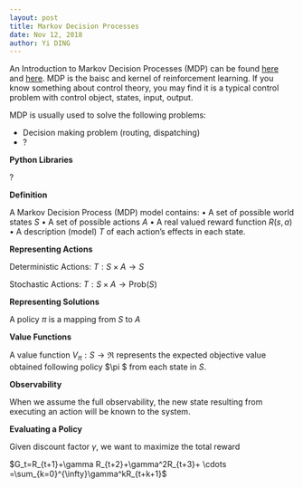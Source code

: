 ```yaml
---
layout: post
title: Markov Decision Processes
date: Nov 12, 2018
author: Yi DING
---
```


An Introduction to Markov Decision Processes (MDP) can be found [here](https://www.cs.rice.edu/~vardi/dag01/givan1.pdf) and [here](https://towardsdatascience.com/reinforcement-learning-demystified-markov-decision-processes-part-1-bf00dda41690). MDP is the baisc and kernel of reinforcement learning. If you know something about control theory, you may find it is a typical control problem with control object, states, input, output.

MDP is usually used to solve the following problems:

* Decision making problem (routing, dispatching)
* ?



**Python Libraries**

?



**Definition**

A Markov Decision Process (MDP) model contains:
• A set of possible world states $S$
• A set of possible actions $A$
• A real valued reward function $R(s,a)$
• A description (model) $T$ of each action’s effects in each state.

**Representing Actions**

Deterministic Actions: $T:S\times A\to S$

Stochastic Actions: $T:S\times A\to \text{Prob}(S)$

**Representing Solutions**

A policy $\pi$ is a mapping from $S$ to $A$

**Value Functions**

A value function $V_{\pi}:S\to\mathfrak R$ represents the expected objective value obtained following policy $\pi $ from each state in $S$.

**Observability**

When we assume the full observability, the new state resulting from executing an action will be known to the system.

**Evaluating a Policy**

Given discount factor $\gamma$, we want to maximize the total reward

$G_t=R_{t+1}+\gamma R_{t+2}+\gamma^2R_{t+3}+ \cdots =\sum_{k=0}^{\infty}\gamma^kR_{t+k+1}$

